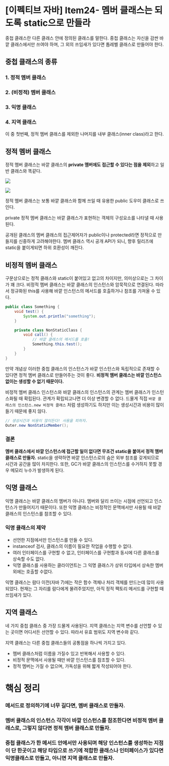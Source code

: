 # [이펙티브 자바] Item24- 멤버 클래스는 되도록 static으로 만들라

중첩 클래스란 다른 클래스 안에 정의된 클래스를 말한다. 중첩 클래스는 자신을 감싼 바깥 클래스에서만 쓰여야 하며, 그 외의 쓰임새가 있다면 톱레벨 클래스로 만들어야 한다.

## 중첩 클래스의 종류

### 1. 정적 멤버 클래스

### 2. (비정적) 멤버 클래스

### 3. 익명 클래스

### 4. 지역 클래스

이 중 첫번째, 정적 멤버 클래스를 제외한 나머지를 내부 클래스(inner class)라고 한다.

## 정적 멤버 클래스

정적 멤버 클래스는 바깥 클래스의 **private 멤버에도 접근할 수 있다는 점을 제외**하고 일반 클래스와 똑같다.

![](https://img1.daumcdn.net/thumb/R1280x0/?scode=mtistory2&fname=https%3A%2F%2Fblog.kakaocdn.net%2Fdn%2FHVFma%2FbtqZ4Bsu75t%2FJoUeoB1Y6ZyB2wKg3jDKe1%2Fimg.png)

![](https://img1.daumcdn.net/thumb/R1280x0/?scode=mtistory2&fname=https%3A%2F%2Fblog.kakaocdn.net%2Fdn%2Fbt46Y7%2FbtqZ4AG77dX%2FiUBua6k5ri2hJIZRxpkG51%2Fimg.png)

정적 멤버 클래스는 보통 바깥 클래스와 함께 쓰일 때 유용한 public 도우미 클래스로 쓰인다. 

private 정적 멤버 클래스는 바깥 클래스가 표현하는 객체의 구성요소를 나타낼 때 사용된다. 

공개된 클래스의 멤버 클래스의 접근제어자가 public이나 protected라면 정적으로 만들지를 신중하게 고려해야한다. 멤버 클래스 역시 공개 API가 되니, 향후 릴리즈에 static을 붙이게되면 하위 호환성이 깨진다.

## 비정적 멤버 클래스

구문상으로는 정적 클래스와 static이 붙어있고 없고의 차이지만, 의미상으로는 그 차이가 꽤 크다. 비정적 멤버 클래스는 바깥 클래스의 인스턴스와 암묵적으로 연결된다. 따라서 정규화된 this를 사용해 바깥 인스턴스의 메서드를 호출하거나 참조를 가져올 수 있다.

```java
public class Something {
    void test() {
        System.out.println("something");
    }

    private class NonStaticClass {
        void call() {
            // 바깥 클래스의 메서드를 호출!
            Something.this.test();
        }
    }
}
```

만약 개념상 이러한 중첩 클래스의 인스턴스가 바깥 인스턴스와 독립적으로 존재할 수 있다면 정적 멤버 클래스로 만들어주는 것이 좋다. **비정적 멤버 클래스는 바깥 인스턴스 없이는 생성할 수 없기 때문이다.**

비정적 멤버 클래스 인스턴스와 바깥 클래스의 인스턴스의 관계는 멤버 클래스가 인스턴스화될 때 확립된다. 관계가 확립되고나면 더 이상 변경할 수 없다. 드물게 직접 `바깥 클래스의 인스턴스.new 비정적 클래스` 처럼 생성하기도 하지만 이는 생성시간과 비용이 많이 들기 때문에 좋지 않다.

```java
// 생성시간과 비용이 많이든다! 사용을 피하자.
Outer.new NonStaticMember();
```

### 결론

**멤버 클래스에서 바깥 인스턴스에 접근할 일이 없다면 무조건 static을 붙여서 정적 멤버 클래스로 만들자.** static을 생략하면 바깥 인스턴스로의 숨은 외부 참조를 갖게되므로 시간과 공간을 많이 차지한다. 또한,  GC가 바깥 클래스의 인스턴스를 수거하지 못할 경우 메모리 누수가 발생하게 된다.

## 익명 클래스

익명 클래스는 바깥 클래스의 멤버가 아니다. 멤버와 달리 쓰이는 시점에 선언되고 인스턴스가 만들어지기 때문이다. 또한 익명 클래스는 비정적인 문맥에서만 사용될 때 바깥 클래스의 인스턴스를 참조할 수 있다.

### 익명 클래스의 제약

- 선언한  지점에서만 인스턴스를 만들 수 있다.
- instanceof 검사, 클래스의 이름이 필요한 작업을 수행할 수 없다.
- 여러 인터페이스를 구현할 수 없고, 인터페이스를 구현함과 동시에 다른 클래스를 상속할 수도 없다.
- 익명 클래스를 사용하는 클라이언트는 그 익명 클래스가 상위 타입에서 상속한 멤버 외에는 호출할 수없다.

익명 클래스는 람다 이전(자바 7)에는 작은 함수 객체나 처리 객체를 만드는데 많이 사용되었다. 현재는 그 자리를 람다에게 물려주었지만, 아직 정적 팩토리 메서드를 구현할 때 쓰임새가 있다.

## 지역 클래스

네 가지 중첩 클래스 중 가장 드물게 사용된다. 지역 클래스는 지역 변수를 선언할 수 있는 곳이면 어디서든 선언할 수 있다. 따라서 유효 범위도 지역 변수와 같다.

지역 클래스는 다른 중첩 클래스들의 공통점을 하나씩 가지고 있다.

- 멤버 클래스처럼 이름을 가질수 있고 반복해서 사용할 수 있다.
- 비정적 문맥에서 사용될 때만 바깥 인스턴스를 참조할 수 있다.
- 정적 멤버는 가질 수 없으며, 가독성을 위해 짧게 작성되어야 한다.

# 핵심 정리

### 메서드로 정의하기에 너무 길다면, 멤버 클래스로 만들자.

### 멤버 클래스의 인스턴스 각각이 바깥 인스턴스를 참조한다면 비정적 멤버 클래스로, 그렇지 않다면 정적 멤버 클래스로 만들자.

### 중첩 클래스가 한 메서드 안에서만 사용되며 해당 인스턴스를 생성하는 지점이 단 한곳이고 해당 타입으로 쓰기에 적합한 클래스나 인터페이스가 있다면 익명클래스로 만들고, 아니면 지역 클래스로 만들자.